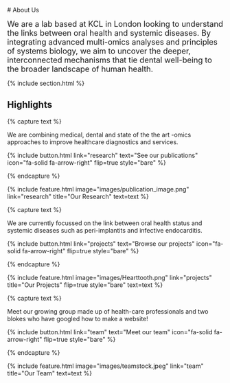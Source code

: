 ---
---
<script src="https://cdn.lordicon.com/bhenfmcm.js"></script>
<lord-icon
    src="https://cdn.lordicon.com/dxjqoygy.json"
    trigger="morph"
    colors="primary:#121331,secondary:#08a88a"
    state="morph-group"
    style="width:50px;height:50px">
</lord-icon> # About Us


<span style="font-size: 18px;">
We are a lab based at KCL in London looking to understand the links between oral health and systemic diseases. By integrating advanced multi-omics analyses and principles of systems biology, we aim to uncover the deeper, interconnected mechanisms that tie dental well-being to the broader landscape of human health.
</span>

{% include section.html %}

## Highlights

{% capture text %}

We are combining medical, dental and state of the the art -omics approaches to improve healthcare diagnostics and services.

{%
  include button.html
  link="research"
  text="See our publications"
  icon="fa-solid fa-arrow-right"
  flip=true
  style="bare"
%}

{% endcapture %}

{%
  include feature.html
  image="images/publication_image.png"
  link="research"
  title="Our Research"
  text=text
%}

{% capture text %}

We are currently focussed on the link between oral health status and systemic diseases such as peri-implantits and infective endocarditis.

{%
  include button.html
  link="projects"
  text="Browse our projects"
  icon="fa-solid fa-arrow-right"
  flip=true
  style="bare"
%}

{% endcapture %}

{%
  include feature.html
  image="images/Hearttooth.png"
  link="projects"
  title="Our Projects"
  flip=true
  style="bare"
  text=text
%}

{% capture text %}

Meet our growing group made up of health-care professionals and two blokes who have googled how to make a website!

{%
  include button.html
  link="team"
  text="Meet our team"
  icon="fa-solid fa-arrow-right"
  flip=true
  style="bare"
%}

{% endcapture %}

{%
  include feature.html
  image="images/teamstock.jpeg"
  link="team"
  title="Our Team"
  text=text
%}
